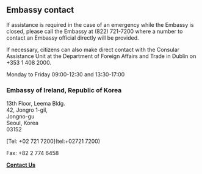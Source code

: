 ## Embassy contact

If assistance is required in the case of an emergency while the Embassy is closed, please call the Embassy at (822) 721-7200 where a number to contact an Embassy official directly will be provided.

If necessary, citizens can also make direct contact with the Consular Assistance Unit at the Department of Foreign Affairs and Trade in Dublin on +353 1 408 2000.

Monday to Friday 09:00-12:30 and 13:30-17:00

### Embassy of Ireland, Republic of Korea

13th Floor, Leema Bldg.   
42, Jongro 1-gil,   
Jongno-gu   
Seoul, Korea   
03152

[Tel: +02 721 7200](tel:+02721 7200)

Fax: +82 2 774 6458

[**Contact Us**](/en/republic-of-korea/seoul/contact/)